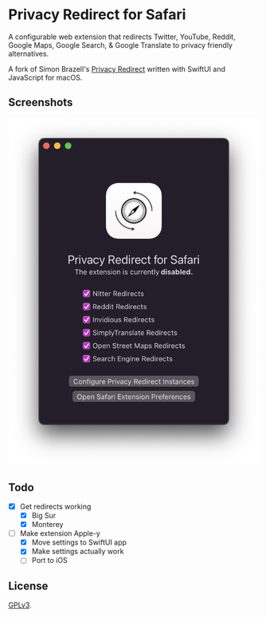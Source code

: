 # Privacy Redirect for Safari

A configurable web extension that redirects Twitter, YouTube, Reddit,
Google Maps, Google Search, & Google Translate to privacy friendly
alternatives.

A fork of Simon Brazell's [Privacy Redirect][fork] written with SwiftUI
and JavaScript for macOS.

## Screenshots

![Privacy Redirect for Safari on macOS](macos.png)

## Todo
- [X] Get redirects working
  - [X] Big Sur
  - [X] Monterey
- [ ] Make extension Apple-y
  - [X] Move settings to SwiftUI app
  - [X] Make settings actually work
  - [ ] Port to iOS

## License

[GPLv3](COPYING).

[fork]: https://github.com/SimonBrazell/privacy-redirect
